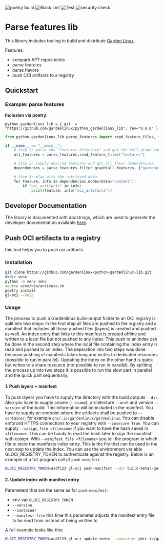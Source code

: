 ![poetry build](https://github.com/gardenlinux/parse_features_lib/actions/workflows/build.yml/badge.svg)
![Black Lint](https://github.com/gardenlinux/parse_features_lib/actions/workflows/black.yml/badge.svg)
![Test](https://github.com/gardenlinux/parse_features_lib/actions/workflows/pytests.yml/badge.svg)
![security check](https://github.com/gardenlinux/parse_features_lib/actions/workflows/bandit.yml/badge.svg)

# Parse features lib

This library includes tooling to build and distribute [Garden Linux](https://github.com/gardenlinux/gardenlinux).

Features:

-   compare APT repositories
-   parse features
-   parse flavors
-   push OCI artifacts to a registry

## Quickstart

### Example: parse features

**Inclusion via poetry**:

`python_gardenlinux_lib = { git  = "https://github.com/gardenlinux/python_gardenlinux_lib", rev="0.6.0" }`

```python
from python_gardenlinux_lib.parse_features import read_feature_files, filter_graph

if __name__ == "__main__":
    # Step 1: parse the "features directory" and get the full graph containing all features
    all_features = parse_features.read_feature_files("features")

    # Step 2: supply desired features and get all their dependencies
    dependencies = parse_features.filter_graph(all_features, {"gardener", "_prod", "server", "ociExample"})

    # Step 3: play with the retrieved data.
    for feature, info in dependencies.nodes(data="content"):
        if "oci_artifacts" in info:
            print(feature, info["oci_artifacts"])
```

## Developer Documentation

The library is documented with docstrings, which are used to generate the developer documentation available [here](https://gardenlinux.github.io/python-gardenlinux-lib/).

## Push OCI artifacts to a registry

this tool helps you to push oci artifacts.

### Installation

```bash
git clone https://github.com/gardenlinux/python-gardenlinux-lib.git
mkdir venv
python -m venv venv
source venv/bin/activate.sh
poetry install
gl-oci --help
```

### Usage

The process to push a Gardenlinux build-output folder to an OCI registry is split into two steps: In the first step all files are pushed to the registry and a manifest that includes all those pushed files (layers) is created and pushed as well. An index entry that links to this manifest is created offline and written to a local file but not pushed to any index. This push to an index can be done in the second step where the local file containing the index entry is read and pushed to an index. The seperation into two steps was done because pushing of manifests takes long and writes to dedicated resources (possible to run in parallel). Updating the index on the other hand is quick but writes to a share resource (not possible to run in parallel). By splitting the process up into two steps it is possible to run the slow part in parallel and the quick part sequentially.

#### 1. Push layers + manifest

To push layers you have to supply the directory with the build outputs `--dir`. Also you have to supply cname (`--cname`), architecture `--arch` and version `--version` of the build. This information will be included in the manifest. You have to supply an endpoint where the artifacts shall be pushed to `--container`, for example `ghcr.io/gardenlinux/gardenlinux`. You can disable enforced HTTPS connections to your registry with `--insecure True`. You can supply `--cosign_file <filename>` if you want to have the hash saved in `<filename>`. This can be handy to read the hash later to sign the manifest with cosign. With `--manifest_file <filename>` you tell the program in which file to store the manifests index entry. This is the file that can be used in the next step to update the index. You can use the environment variable GLOCI_REGISTRY_TOKEN to authenticate against the registry. Below is an example of a full program call of `push-manifest`

```bash
GLOCI_REGISTRY_TOKEN=asdf123 gl-oci push-manifest --dir build-metal-gardener_prod --container ghcr.io/gardenlinux/gl-oci --arch amd64 --version 1592.1 --cname metal-gardener_prod --cosign_file digest --manifest_file oci_manifest_entry_metal.json
```

#### 2. Update index with manifest entry

Parameters that are the same as for `push-manifest`:

-   env-var `GLOCI_REGISTRY_TOKEN`
-   `--version`
-   `--container`
-   `--manifest-file` this time this parameter adjusts the manifest entry file to be read from instead of being written to

A full example looks like this:

```bash
GLOCI_REGISTRY_TOKEN=asdf123 gl-oci update-index --container ghcr.io/gardenlinux/gl-oci --version 1592.1 --manifest_file oci_manifest_entry_metal.json
```
